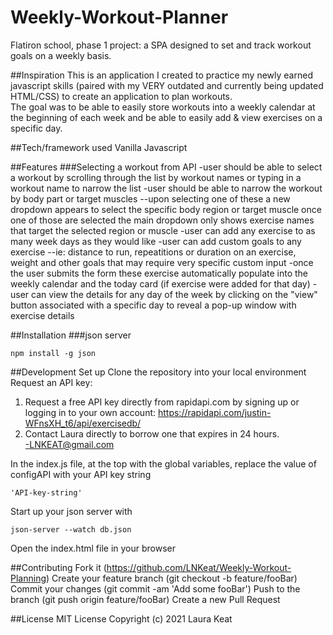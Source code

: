 # Weekly-Workout-Planner
Flatiron school, phase 1 project:  a SPA designed to set and track workout goals on a weekly basis. 

##Inspiration
This is an application I created to practice my newly earned javascript skills (paired with my VERY outdated and currently being updated HTML/CSS) to create an application to plan workouts.  
The goal was to be able to easily store workouts into a weekly calendar at the beginning of each week and be able to easily add & view exercises on a specific day.  

 ##Tech/framework used
 Vanilla Javascript

 ##Features
 ###Selecting a workout from API
 -user should be able to select a workout by scrolling through the list by workout names or typing in a workout name to narrow the list
 -user should be able to narrow the workout by body part or target muscles
 --upon selecting one of these a new dropdown appears to select the specific body region or target muscle once one of those are selected the main dropdown only shows exercise names that target the selected region or muscle
 -user can add any exercise to as many week days as they would like
 -user can add custom goals to any exercise
 --ie: distance to run, repeatitions or duration on an exercise, weight and other goals that may require very specific custom input
 -once the user submits the form these exercise automatically populate into the weekly calendar and the today card (if exercise were added for that day)
 -user can view the details for any day of the week by clicking on the "view" button associated with a specific day to reveal a pop-up window with exercise details

 ##Installation
###json server
 ```
 npm install -g json
 ```


 ##Development Set up
 Clone the repository into your local environment
 Request an API key: 
 1) Request a free API key directly from rapidapi.com by signing up or logging in to your own account:   https://rapidapi.com/justin-WFnsXH_t6/api/exercisedb/
 2) Contact Laura directly to borrow one that expires in 24 hours.  
 -LNKEAT@gmail.com

 In the index.js file, at the top with the global variables, replace the value of configAPI with your API key string
 ```
 'API-key-string'
 ```
Start up your json server with
```
json-server --watch db.json
```
Open the index.html file in your browser

##Contributing
Fork it (https://github.com/LNKeat/Weekly-Workout-Planning)
Create your feature branch (git checkout -b feature/fooBar)
Commit your changes (git commit -am 'Add some fooBar')
Push to the branch (git push origin feature/fooBar)
Create a new Pull Request

##License
MIT License
Copyright (c) 2021 Laura Keat



